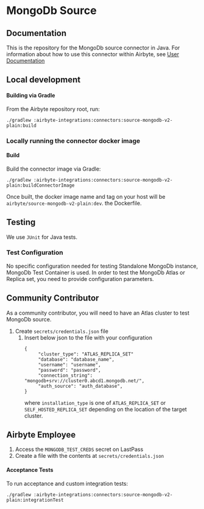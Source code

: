 # MongoDb Source

## Documentation
This is the repository for the MongoDb source connector in Java.
For information about how to use this connector within Airbyte, see [User Documentation](https://docs.airbyte.io/integrations/sources/mongodb-v2)

## Local development

#### Building via Gradle
From the Airbyte repository root, run:
```
./gradlew :airbyte-integrations:connectors:source-mongodb-v2-plain:build
```

### Locally running the connector docker image

#### Build
Build the connector image via Gradle:

```
./gradlew :airbyte-integrations:connectors:source-mongodb-v2-plain:buildConnectorImage
```
Once built, the docker image name and tag on your host will be `airbyte/source-mongodb-v2-plain:dev`.
the Dockerfile.

## Testing
We use `JUnit` for Java tests.

### Test Configuration

No specific configuration needed for testing Standalone MongoDb instance, MongoDb Test Container is used.
In order to test the MongoDb Atlas or Replica set, you need to provide configuration parameters.

## Community Contributor

As a community contributor, you will need to have an Atlas cluster to test MongoDb source.

1. Create `secrets/credentials.json` file
   1. Insert below json to the file with your configuration
       ```
       {
            "cluster_type": "ATLAS_REPLICA_SET"
            "database": "database_name",
            "username": "username",
            "password": "password",
            "connection_string": "mongodb+srv://cluster0.abcd1.mongodb.net/",
            "auth_source": "auth_database",
       }
      ```
      where `installation_type` is one of `ATLAS_REPLICA_SET` or `SELF_HOSTED_REPLICA_SET` depending on the location of the target cluster.

## Airbyte Employee

1. Access the `MONGODB_TEST_CREDS` secret on LastPass
1. Create a file with the contents at `secrets/credentials.json`


#### Acceptance Tests
To run acceptance and custom integration tests:
```
./gradlew :airbyte-integrations:connectors:source-mongodb-v2-plain:integrationTest
```
